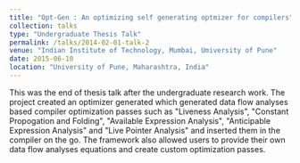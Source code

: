 ```yaml
---
title: "Opt-Gen : An optimizing self generating optmizer for compilers"
collection: talks
type: "Undergraduate Thesis Talk"
permalink: /talks/2014-02-01-talk-2
venue: "Indian Institute of Technology, Mumbai, Umiversity of Pune"
date: 2015-06-10
location: "University of Pune, Maharashtra, India"
---
```


This was the end of thesis talk after the undergraduate research work. The project created an optimizer generated which generated data flow analyses based compiler optimization passes such as "Liveness Analysis", "Constant Propogation and Folding", "Available Expression Analysis", "Anticipable Expression Analysis" and "Live Pointer Analysis" and inserted them in the compiler on the go. The framework also allowed users to provide their own data flow analyses equations and create custom optimization passes.
